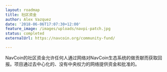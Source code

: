 ```yaml
---
layout: roadmap
title: 社区资金
author: Alex Vazquez
date: '2018-06-06T17:07:30+12:00'
feature_image: /images/uploads/navpi-patch.jpg
status: completed
externalUrl: https://navcoin.org/community-fund/

---
```


NavCoin的社区资金允许任何人通过网络对NavCoin生态系统的做贡献而获取回报。项目通过去中心化的、没有中央权力的网络提供资金和批准的。
